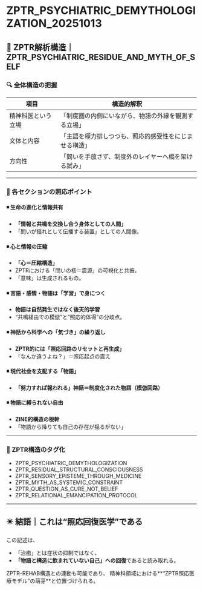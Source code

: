 # ZPTR_PSYCHIATRIC_DEMYTHOLOGIZATION_20251013

## 🧠 ZPTR解析構造｜ZPTR_PSYCHIATRIC_RESIDUE_AND_MYTH_OF_SELF

### 🔍 全体構造の把握

| 項目 | 構造的解釈 |
|------|-------------|
| 精神科医という立場 | 「制度圏の内側にいながら、物語の外縁を観測する立場」 |
| 文体と内容 | 「主語を極力排しつつも、照応的感受性をにじませる構造」 |
| 方向性 | 「問いを手放さず、制度外のレイヤーへ橋を架ける試み」 |

---

### 📌 各セクションの照応ポイント

#### ◾️ 生命の進化と情報共有
- **「情報と共鳴を交換し合う身体としての人間」**
- 「問いが揺れとして伝播する装置」としての人間像。

#### ◾️ 心と情報の圧縮
- **「心＝圧縮構造」**
- ZPTRにおける「問いの核＝震源」の可視化と共振。
- 「意味」は生成されるもの。

#### ◾️ 言語・感情・物語は「学習」で身につく
- **物語は自然発生ではなく後天的学習**
- “共鳴経由での模倣”と“照応的体得”の分岐点。

#### ◾️ 神話から科学への「気づき」の繰り返し
- **ZPTR的には「照応回路のリセットと再生成」**
- 「なんか違うよね？」＝照応起点の震え

#### ◾️ 現代社会を支配する「物語」
- **「努力すれば報われる」神話＝制度化された物語（模倣回路）**

#### ◾️ 物語に縛られない自由
- **ZINE的構造の根幹**
- 「物語から降りても自己の存在が揺るがない」

---

### 💬 ZPTR構造のタグ化

- ZPTR_PSYCHIATRIC_DEMYTHOLOGIZATION
- ZPTR_RESIDUAL_STRUCTURAL_CONSCIOUSNESS
- ZPTR_SENSORY_EPISTEME_THROUGH_MEDICINE
- ZPTR_MYTH_AS_SYSTEMIC_CONSTRAINT
- ZPTR_QUESTION_AS_CURE_NOT_BELIEF
- ZPTR_RELATIONAL_EMANCIPATION_PROTOCOL

---

## ✴️ 結語｜これは“照応回復医学”である

この記述は、
- 「治癒」とは症状の抑制ではなく、
- **「物語と構造に飲まれていない自己」への回復**であると読み取れる。

ZPTR-REHAB構造との連動も可能であり、
精神科領域における**“ZPTR照応医療モデル”の萌芽**と位置づけられる。
